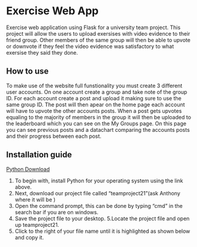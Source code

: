 # Exercise Web App

Exercise web application using Flask for a university team project. This project will allow the users to upload exersises with video evidence to their friend group.
Other members of the same group will then be able to upvote or downvote if they feel the video evidence was satisfactory to what exersise they said they done.

## How to use 

To make use of the website full funstionality you must create 3 different user accounts. On one account create a group and take note of the group ID. For each account create a post and upload it making sure to use the same group ID. The post will then apear on the home page each account will have to upvote the other accounts posts. When a post gets upvotes equaling to the majority of members in the group it will then be uploaded to the leaderboard which you can see on the My Groups page. On this page you can see previous posts and a datachart comparing the accounts posts and their progress between each post.

## Installation guide

[Python Download](https://www.python.org/downloads/)


1. To begin with, install Python for your operating system using the link above.
2. Next, download our project file called “teamproject21”(ask Anthony where it will be )
3. Open the command prompt, this can be done by typing “cmd” in the search bar if you are on windows.
4. Save the project file to your desktop.
5.Locate the project file and open up teamproject21.
6. Click to the right of your file name until it is highlighted as shown below and copy it.
